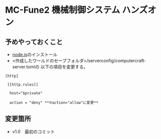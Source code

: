 # MC-Fune2 機械制御システム ハンズオン

## 予めやっておくこと
- [node.js](https://nodejs.jp/)のインストール
- <作成したワールドのセーブフォルダ>/serverconfig/computercraft-server.tomlの
以下の項目を変更する。

```
[http]

 [[http.rules]] 

  host="$private"

  action = "deny" **※action="allow"に変更**
```

## 変更箇所
- v1.0　最初のコミット
